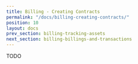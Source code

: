 ```yaml
---
title: Billing - Creating Contracts
permalink: "/docs/billing-creating-contracts/"
position: 10
layout: docs
prev_section: billing-tracking-assets
next_section: billing-billings-and-transactions
---
```


TODO

